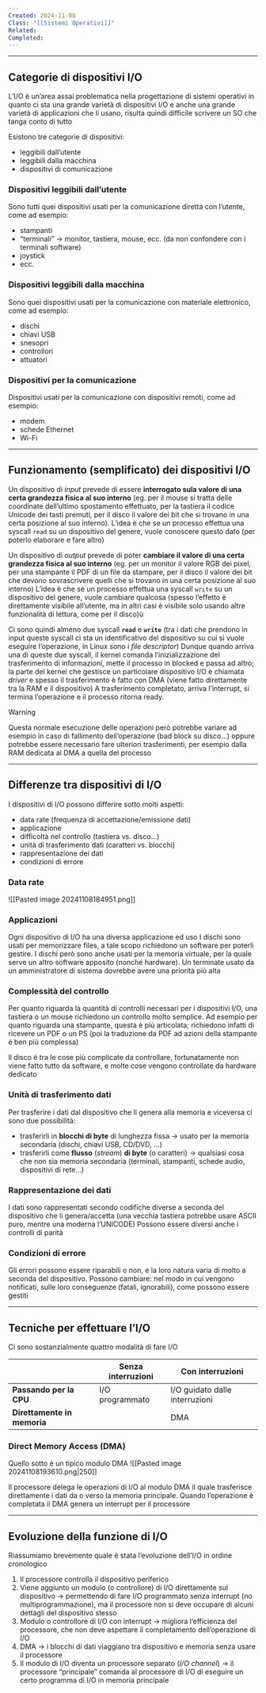```yaml
---
Created: 2024-11-08
Class: "[[Sistemi Operativi]]"
Related: 
Completed:
---
```

---
## Categorie di dispositivi I/O
L’I/O è un’area assai problematica nella progettazione di sistemi operativi in quanto ci sta una grande varietà di dispositivi I/O e anche una grande varietà di applicazioni che li usano, risulta quindi difficile scrivere un SO che tanga conto di tutto

Esistono tre categorie di dispositivi:
- leggibili dall’utente
- leggibili dalla macchina
- dispositivi di comunicazione

### Dispositivi leggibili dall’utente
Sono tutti quei dispositivi usati per la comunicazione diretta con l’utente, come ad esempio:
- stampanti
- “terminali” → monitor, tastiera, mouse, ecc. (da non confondere con i terminali software)
- joystick
- ecc.

### Dispositivi leggibili dalla macchina
Sono quei dispositivi usati per la comunicazione con materiale elettronico, come ad esempio:
- dischi
- chiavi USB
- snesopri
- controllori
- attuatori

### Dispositivi per la comunicazione
Dispositivi usati per la comunicazione con dispositivi remoti, come ad esempio:
- modem
- schede Ethernet
- Wi-Fi

---
## Funzionamento (semplificato) dei dispositivi I/O
Un dispositivo di *input* prevede di essere **interrogato sula valore di una certa grandezza fisica al suo interno** (eg. per il mouse si tratta delle coordinate dell’ultimo spostamento effettuato, per la tastiera il codice Unicode dei tasti premuti, per il disco il valore dei bit che si trovano in una certa posizione al suo interno).
L’idea è che se un processo effettua una syscall `read` su un dispositivo del genere, vuole conoscere questo dato (per poterlo elaborare e fare altro)

Un dispositivo di *output* prevede di poter **cambiare il valore di una certa grandezza fisica al suo interno** (eg. per un monitor il valore RGB dei pixel, per una stampante il PDF di un file da stampare, per il disco il valore dei bit che devono sovrascrivere quelli che si trovano in una certa posizione al suo interno)
L’idea è che se un processo effettua una syscall `write` su un dispositivo del genere, vuole cambiare qualcosa (spesso l’effetto è direttamente visibile all’utente, ma in altri casi è visibile solo usando altre funzionalità di lettura, come per il disco)ù

Ci sono quindi almeno due syscall **`read`** e **`write`** (tra i dati che prendono in input queste syscall ci sta un identificativo del dispositivo su  cui si vuole eseguire l’operazione, in Linux sono i *file descriptor*)
Dunque quando arriva una di queste due syscall, il kernel comanda l’inizializzazione del trasferimento di informazioni, mette il processo in blocked e passa ad altro; la parte del kernel che gestisce un particolare dispositivo I/O è chiamata *driver* e spesso il trasferimento è fatto con DMA (viene fatto direttamente tra la RAM e il dispositivo)
A trasferimento completato, arriva l’interrupt, si termina l’operazione e il processo ritorna ready.

>[!warning]
>Questa normale esecuzione delle operazioni però potrebbe variare ad esempio in caso di fallimento dell’operazione (bad block su disco…) oppure potrebbe essere necessario fare ulteriori trasferimenti, per esempio dalla RAM dedicata al DMA a quella del processo

---
## Differenze tra dispositivi di I/O
I dispositivi di I/O possono differire sotto molti aspetti:
- data rate (frequenza di accettazione/emissione dati)
- applicazione
- difficoltà nel controllo (tastiera vs. disco…)
- unità di trasferimento dati (caratteri vs. blocchi)
- rappresentazione dei dati
- condizioni di errore

### Data rate
![[Pasted image 20241108184951.png]]

### Applicazioni
Ogni dispositivo di I/O ha una diversa applicazione ed uso
I dischi sono usati per memorizzare files, a tale scopo richiedono un software per poterli gestire. I dischi però sono anche usati per la memoria virtuale, per la quale serve un altro software apposito (nonché hardware).
Un terminate usato da un amministratore di sistema dovrebbe avere una priorità più alta

### Complessità del controllo
Per quanto riguarda la quantità di controlli necessari per i dispositivi I/O, una tastiera o un mouse richiedono un controllo molto semplice.
Ad esempio per quanto riguarda una stampante, questa è più articolata; richiedono infatti di ricevere un PDF o un PS (poi la traduzione da PDF ad azioni della stampante è ben più complessa)

Il disco è tra le cose più complicate da controllare, fortunatamente non viene fatto tutto da software, e molte cose vengono controllate da hardware dedicato

### Unità di trasferimento dati
Per trasferire i dati dal dispositivo che li genera alla memoria e viceversa ci sono due possibilità:
- trasferirli in **blocchi di byte** di lunghezza fissa → usato per la memoria secondaria (dischi, chiavi USB, CD/DVD, …)
- trasferirli come **flusso** (*stream*) **di byte** (o caratteri) → qualsiasi cosa che non sia memoria secondaria (terminali, stampanti, schede audio, dispositivi di rete…)

### Rappresentazione dei dati
I dati sono rappresentati secondo codifiche diverse a seconda del dispositivo che li genera/accetta (una vecchia tastiera potrebbe usare ASCII puro, mentre una moderna l’UNICODE)
Possono essere diversi anche i controlli di parità

### Condizioni di errore
Gli errori possono essere riparabili o non, e la loro natura varia di molto a seconda del dispositivo. Possono cambiare: nel modo in cui vengono notificati, sulle loro conseguenze (fatali, ignorabili), come possono essere gestiti

---
## Tecniche per effettuare l’I/O
Ci sono sostanzialmente quattro modalità di fare I/O

|                             | **Senza interruzioni** | **Con interruzioni**           |
| --------------------------- | ---------------------- | ------------------------------ |
| **Passando per la CPU**     | I/O programmato        | I/O guidato dalle interruzioni |
| **Direttamente in memoria** |                        | DMA                            |

### Direct Memory Access (DMA)
Quello sotto è un tipico modulo DMA
![[Pasted image 20241108193610.png|250]]

Il processore delega le operazioni di I/O al modulo DMA il quale trasferisce direttamente i dati da o verso la memoria principale. Quando l’operazione è completata il DMA genera un interrupt per il processore

---
## Evoluzione della funzione di I/O
Riassumiamo brevemente quale è stata l’evoluzione dell’I/O in ordine cronologico
1. Il processore controlla il dispositivo periferico
2. Viene aggiunto un modulo (o controllore) di I/O direttamente sul dispositivo → permettendo di fare I/O programmato senza interrupt (no multiprogrammazione), ma il processore non si deve occupare di alcuni dettagli del dispositivo stesso
3. Modulo o controllore di I/O con interrupt → migliora l’efficienza del processore, che non deve aspettare il completamento dell’operazione di I/O
4. DMA → i blocchi di dati viaggiano tra dispositivo e memoria senza usare il processore
5. Il modulo di I/O diventa un processore  separato (*I/O channel*) → il processore “principale” comanda al processore di I/O di eseguire un certo programma di I/O in memoria principale